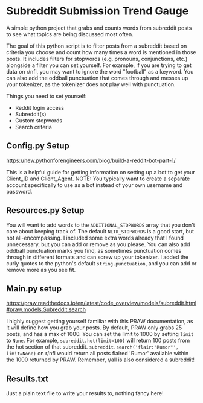 # Subreddit Submission Trend Gauge
A simple python project that grabs and counts words from subreddit posts to see what topics are being discussed most often.

The goal of this python script is to filter posts from a subreddit based on criteria you choose and count how many times a word is mentioned in those posts. It includes filters for stopwords (e.g. pronouns, conjunctions, etc.) alongside a filter you can set yourself. For example, if you are trying to get data on r/nfl, you may want to ignore the word "football" as a keyword. You can also add the oddball punctuation that comes through and messes up your tokenizer, as the tokenizer does not play well with punctuation.

Things you need to set yourself:
- Reddit login access
- Subreddit(s)
- Custom stopwords
- Search criteria

## Config.py Setup
https://new.pythonforengineers.com/blog/build-a-reddit-bot-part-1/ 

This is a helpful guide for getting information on setting up a bot to get your Client_ID and Client_Agent. NOTE: You typically want to create a separate account specifically to use as a bot instead of your own username and password.

## Resources.py Setup
You will want to add words to the `ADDITIONAL_STOPWORDS` array that you don't care about keeping track of. The default `NLTK_STOPWORDS` is a good start, but not all-encompassing. I included some extra words already that I found unnecessary, but you can add or remove as you please. You can also add oddball punctuation marks you find, as sometimes punctuation comes through in different formats and can screw up your tokenizer. I added the curly quotes to the python's default `string.punctuation`, and you can add or remove more as you see fit.

## Main.py setup
https://praw.readthedocs.io/en/latest/code_overview/models/subreddit.html#praw.models.Subreddit.search

I highly suggest getting yourself familiar with this PRAW documentation, as it will define how you grab your posts. By default, PRAW only grabs 25 posts, and has a max of 1000. You can set the limit to 1000 by setting `limit` to `None`. For example, `subreddit.hot(limit=100)` will return 100 posts from the hot section of that subreddit. `subreddit.search('flair:"Rumor"', limit=None)` on r/nfl would return all posts flaired 'Rumor' available within the 1000 returned by PRAW. Remember, r/all is also considered a subreddit!

## Results.txt
Just a plain text file to write your results to, nothing fancy here!
